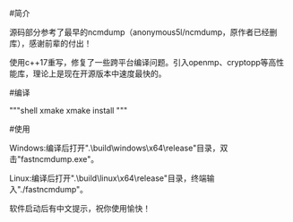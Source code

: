 #简介

源码部分参考了最早的ncmdump（anonymous5l/ncmdump，原作者已经删库），感谢前辈的付出！

使用c++17重写，修复了一些跨平台编译问题。引入openmp、cryptopp等高性能库，理论上是现在开源版本中速度最快的。

#编译

"""shell
xmake
xmake install
"""

#使用

Windows:编译后打开".\build\windows\x64\release"目录，双击"fastncmdump.exe"。

Linux:编译后打开".\build\linux\x64\release"目录，终端输入"./fastncmdump"。

软件启动后有中文提示，祝你使用愉快！
